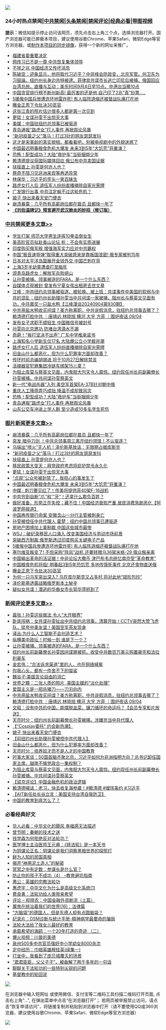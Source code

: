 ![](https://raw.githubusercontent.com/jsvpn/jsproxy/dev/64photo/fqnews-qr.jpg)

<div id="tt">
<h3>24小时热点禁闻|<a href="#%E4%B8%AD%E5%85%B1%E7%A6%81%E9%97%BB%E6%9B%B4%E5%A4%9A%E6%96%87%E7%AB%A0">中共禁闻</a>|<a href="#%E5%9B%BE%E7%89%87%E6%96%B0%E9%97%BB%E6%9B%B4%E5%A4%9A%E6%96%87%E7%AB%A0">头条禁闻</a>|<a href="#%E6%96%B0%E9%97%BB%E8%AF%84%E8%AE%BA%E6%9B%B4%E5%A4%9A%E6%96%87%E7%AB%A0">禁闻评论|<a href="#%E5%BF%85%E7%9C%8B%E7%BB%8F%E5%85%B8%E5%A5%BD%E6%96%87">经典必看</a>|<a href="https://696153.xyz/3" target="_blank">带图视频</a></h3>
<div><b>提示：</b>微信如提示停止访问该网页，须先点击右上角三个点，选择浏览器打开。国产浏览器可能已屏蔽本项目，建议使用谷歌Chrome、苹果Safari、微软Edge等官方浏览器。或<a href="%E5%88%B6%E4%BD%9Cgit%E7%A6%81%E9%97%BB%E9%95%9C%E5%83%8F.md">制作本项目的同步镜像</a>，获得一个新的网址来推广。</div>
<ul>

<li><a href="/baitai/20240904/2083849.md">福建省委重要决定</a></li>
<li><a href="/ccpdope/20240905/2084155.md">网传习已不是一尊 中共恢复集体领导</a></li>
<li><a href="/cnnews/20240904/2083901.md">不祥之兆 中国经济又传坏消息</a></li>
<li><a href="/sohnews/20240904/2083791.md">陈破空：迹象显示，他将取代习近平？中非峰会防政变，北京军管。何卫东为习鼓譟。纽约州长身边共特被逮。菲律宾共谍市长逃亡印尼后被捕。俄国回应台湾总统。直播与互动：美东时间9月4日早10点、中港台当晚10点</a></li>
<li><a href="/cnnews/20240904/2083962.md">中国贪官排行榜不断创新高! 最厉害的还是他 自己印了2兆“真”钞票…..</a></li>
<li><a href="/topimagenews/20240904/2083952.md">5援俄中国兵惨遭连环地雷炸死! 有人临阵退缩还被督战队痛打在地</a></li>
<li><a href="/topimagenews/20240904/2083883.md">曝金正恩下令处决30高官</a></li>
<li><a href="/baitai/20240905/2084070.md">这张江青的照片估计很多人都是第一次见到</a></li>
<li><a href="/topimagenews/20240905/2084214.md">更猛！女谍孙雯干出惊天大事</a></li>
<li><a href="/ssgc/20240905/2084131.md">美媒：中国驻纽约总领事已被驱逐</a></li>
<li><a href="/cbnews/20240904/2083887.md">青岛通报“路虎女”打人事件 再掀舆论风暴</a></li>
<li><a href="/topimagenews/20240905/2084265.md">“新冠疫苗之父”落马！打过3针的网友瑟瑟发抖</a></li>
<li><a href="/baitai/20240905/2084069.md">这才是宋美龄的真实貌相，都看看吧，别被电视剧中的外貌迷惑了</a></li>
<li><a href="/topimagenews/20240905/2084195.md">中国最迟明春粮食危机大爆发 未来3到5年“大饥荒”将重演？</a></li>
<li><a href="/cbnews/20240904/2083888.md">恐怖！配型成功？大陆“救护车”当街捆绑少年</a></li>
<li><a href="/ccpdope/20240904/2083803.md">赖清德提议获国际媒体回应 俄公布中共卖国证据</a></li>
<li><a href="/topimagenews/20240905/2084233.md">扶摇直上 孙雯是何许人也？</a></li>
<li><a href="/ccpdope/20240905/2084154.md">蔡奇不陪习见非洲来宾等再透异常</a></li>
<li><a href="/baitai/20240904/2083789.md">林保华：习近平的歪头一笑百昧生</a></li>
<li><a href="/cbnews/20240905/2084176.md">路虎女打人后 退伍军人纷纷直播摘除自家光荣牌</a></li>
<li><a href="/baitai/20240904/2083912.md">广发银行出事 中共注定躲不过这轮危机？</a></li>
<li><a href="/comments/20240905/2084074.md">娘子 快出来看天安门便衣</a></li>
<li><a href="/topimagenews/20240905/2084304.md">崩溃暴露：几乎所有高薪岗位都在裁员 且都快一年了</a></li>
<li><b><a href="/comments/20200207/1272816.md" target="_blank">《刘伯温碑记》预言避开武汉肺炎的妙招（修订版）</a></b></li>
</ul>
</div>

<div class="catlist">
<h3><a href="/cbnews/" target="_blank">中共禁闻</a><span><a href="/cbnews/" target="_blank" rel="nofollow">更多文章>></a></span></h3>
<ul>
<li><a href="/cbnews/20240905/2084355.md" target="_blank">学生打架 师范大学男生连挥10拳击倒女生</a></li>
<li><a href="/cbnews/20240905/2084335.md" target="_blank">美高阶官员拟赴香山论坛 析：不会有实质进展</a></li>
<li><a href="/cbnews/20240905/2084334.md" target="_blank">印度购买俄军舰 增强海军实力应对中共霸权</a></li>
<li><a href="/cbnews/20240905/2084333.md" target="_blank">中国“极音速导弹”取得重大突破原来是靠叛国泄密! 俄专家被判15年</a></li>
<li><a href="/cbnews/20240905/2084332.md" target="_blank">日本对太平洋岛国展开金钱外交 中国芒刺在背</a></li>
<li><a href="/cbnews/20240905/2084331.md" target="_blank">上海3岁半幼童遭虐打至脑死</a></li>
<li><a href="/cbnews/20240905/2084310.md" target="_blank">颂青岛路虎女：解放军兵败崂山</a></li>
<li><a href="/comments/20240905/2084300.md" target="_blank">让孙雯被捕、领事被逐的FARA，是一个什么东西？</a></li>
<li><a href="/cbnews/20240905/2084234.md" target="_blank">自媒体贞观被封 曾发布宁夏女孩出租房去世文章</a></li>
<li><a href="/cbnews/20240905/2084232.md" target="_blank">江峰：中共纽约总领事被驱逐、被轮换、被上班：共谍事件中美国的软弱与中共的混乱；纽约州长助理孙雯当中共间谍一家被捕，阻州长与蔡英文见面有功，中共嘉奖一只盐水鸭【江峰漫谈20240904第930期】</a></li>
<li><a href="/comments/20240905/2084225.md" target="_blank">中共用盐水鸭收买间谍？美方称离职，中共说假消息，驻纽约总领事去哪了？赖清德打脸中共 ｜唐靖远 林晓旭 横河 大宇 方菲 ｜围炉夜话 09/04</a></li>
<li><a href="/cbnews/20240905/2084216.md" target="_blank">发布女子求职不顺轻生 中国微信号被封号</a></li>
<li><a href="/cbnews/20240905/2084197.md" target="_blank">孙雯向北京邀功 防堵台湾滴水不漏</a></li>
<li><a href="/cbnews/20240905/2084196.md" target="_blank">奇葩！“挨打坚决不出声” 广东中学推承诺书</a></li>
<li><a href="/cbnews/20240905/2084177.md" target="_blank">上海知名小学新生仅17名 大陆爆公立小学裁并潮</a></li>
<li><a href="/cbnews/20240905/2084176.md" target="_blank">路虎女打人后 退伍军人纷纷直播摘除自家光荣牌</a></li>
<li><a href="/comments/20240904/2084053.md" target="_blank">旧金山什么都恶化，但为什么犯罪率方面却改善？</a></li>
<li><a href="/cbnews/20240904/2084038.md" target="_blank">传环时前总编胡锡进 将于10月27日解除禁言</a></li>
<li><a href="/cbnews/20240904/2083982.md" target="_blank">活摘器官犯罪集团冷链车绑架15儿童？</a></li>
<li><a href="/comments/20240904/2083973.md" target="_blank">为阻止库莫与蔡英文见面，内鬼胆大包天令人震惊。纽约现任州长前副幕僚长孙雯被捕。中共间谍孙雯蔡英文</a></li>
<li><a href="/cbnews/20240904/2083955.md" target="_blank">新一代“电战杀器”入列 美空军首架EA-37B针对朝中俄</a></li>
<li><a href="/cbnews/20240904/2083889.md" target="_blank">重庆人工降雨弄巧成拙 降温不成却致风灾</a></li>
<li><a href="/cbnews/20240904/2083888.md" target="_blank">恐怖！配型成功？大陆“救护车”当街捆绑少年</a></li>
<li><a href="/cbnews/20240904/2083887.md" target="_blank">青岛通报“路虎女”打人事件 再掀舆论风暴</a></li>
<li><a href="/cbnews/20240904/2083886.md" target="_blank">山东公交车冲进上学人群 至少造成10多名学生死伤</a></li>

</ul>
</div>
<div class="catlist">
<h3><a href="/topimagenews/" target="_blank">图片新闻</a><span><a href="/topimagenews/" target="_blank" rel="nofollow">更多文章>></a></span></h3>
<ul>
<li><a href="/topimagenews/20240905/2084304.md" target="_blank">崩溃暴露：几乎所有高薪岗位都在裁员 且都快一年了</a></li>
<li><a href="/topimagenews/20240905/2084288.md" target="_blank">突发 暗中刀剑 ！中共总领事周三离开纽约领馆！不认驱逐？</a></li>
<li><a href="/topimagenews/20240905/2084266.md" target="_blank">乌端出“喷火”无人机！泽伦斯基放话：无限期占据库斯克</a></li>
<li><a href="/topimagenews/20240905/2084265.md" target="_blank">“新冠疫苗之父”落马！打过3针的网友瑟瑟发抖</a></li>
<li><a href="/topimagenews/20240905/2084233.md" target="_blank">扶摇直上 孙雯是何许人也？</a></li>
<li><a href="/topimagenews/20240905/2084215.md" target="_blank">移民政策大变天：拜登政府考虑将庇护禁令永久化</a></li>
<li><a href="/topimagenews/20240905/2084214.md" target="_blank">更猛！女谍孙雯干出惊天大事</a></li>
<li><a href="/topimagenews/20240905/2084213.md" target="_blank">“贞观”公众号被封禁了，我担心的事发生了</a></li>
<li><a href="/topimagenews/20240905/2084195.md" target="_blank">中国最迟明春粮食危机大爆发 未来3到5年“大饥荒”将重演？</a></li>
<li><a href="/topimagenews/20240905/2084194.md" target="_blank">中媒 : 刺刀要见红了！传美将提供菲40架F-16战机</a></li>
<li><a href="/topimagenews/20240905/2084175.md" target="_blank">中共穷到自断“爪’’和’‘’牙“！还拿什么欺负百姓？</a></li>
<li><a href="/topimagenews/20240905/2084174.md" target="_blank">做好准备，形势正在失控；藏不住！中国经济衰败严重 居民消费急剧恶化【阿波罗网报道】</a></li>
<li><a href="/topimagenews/20240905/2084128.md" target="_blank">中国再传银行命案 安徽含山一分行主管被刺身亡</a></li>
<li><a href="/topimagenews/20240905/2084127.md" target="_blank">孙雯被控任中共代理人 霍楚：纽约中国总领事已遭驱逐</a></li>
<li><a href="/topimagenews/20240904/2084037.md" target="_blank">房地产困境加上美制裁 中国这些城市最惨</a></li>
<li><a href="/topimagenews/20240904/2084036.md" target="_blank">WSJ：破纪录移民人口涌入 改变美国经济与劳动市场前景</a></li>
<li><a href="/topimagenews/20240904/2084003.md" target="_blank">突破西方制裁 俄罗斯透过印度购买关键电子产品</a></li>
<li><a href="/topimagenews/20240904/2083952.md" target="_blank">5援俄中国兵惨遭连环地雷炸死! 有人临阵退缩还被督战队痛打在地</a></li>
<li><a href="/topimagenews/20240904/2083951.md" target="_blank">塞尔维亚叛变了! 不但采购“阵风”战机 还要转赠乌36架米格-29 俄众叛亲离</a></li>
<li><a href="/topimagenews/20240904/2083950.md" target="_blank">中国输出革命的活证据！中非论坛大撒币 津巴布韦总统忆南京受“革命教育”</a></li>
<li><a href="/topimagenews/20240904/2083949.md" target="_blank">中国粮食危机将临! 明春起3到5年恐饥荒 多地传饿死事件 北京还食物直送俄</a></li>
<li><a href="/topimagenews/20240904/2083883.md" target="_blank">曝金正恩下令处决30高官</a></li>
<li><a href="/topimagenews/20240904/2083766.md" target="_blank">为何一只乌军突出深入? 乌在库尔斯克又占多村 将对此地“钳形包抄”</a></li>
<li><a href="/topimagenews/20240904/2083751.md" target="_blank">泽伦斯基透露战略俄罗斯本土秘辛</a></li>
<li><a href="/topimagenews/20240904/2083750.md" target="_blank">疑似女共谍！潜逃的华裔女市长郭华萍抓到了</a></li>

</ul>
</div>
<div class="catlist">
<h3><a href="/comments/" target="_blank">新闻评论</a><span><a href="/comments/" target="_blank" rel="nofollow">更多文章>></a></span></h3>
<ul>
<li><a href="/comments/20240905/2084323.md" target="_blank">嚣张！孙雯这些做法 令人“大开眼界”</a></li>
<li><a href="/comments/20240905/2084317.md" target="_blank">卧底闯祸：女共谍孙雯扯出中共纽约总领事，清算开始！CCTV突然大赞飞虎队，猛夸中美友谊！美国空军茶友现身</a></li>
<li><a href="/comments/20240905/2084307.md" target="_blank">译丛:为什么人工智能不会创造艺术？</a></li>
<li><a href="/comments/20240905/2084306.md" target="_blank">纵横美中政坛！时候一到 谁是下一个？</a></li>
<li><a href="/comments/20240905/2084300.md" target="_blank">让孙雯被捕、领事被逐的FARA，是一个什么东西？</a></li>
<li><a href="/comments/20240905/2084292.md" target="_blank">纽约州长前副幕僚长孙雯因间谍罪被抓，收受中共数百万美元购置豪宅和法拉利豪车</a></li>
<li><a href="/comments/20240905/2084251.md" target="_blank">金宏伟：“合法诉求渠道”里的人，也在网络喊冤</a></li>
<li><a href="/comments/20240905/2084242.md" target="_blank">你我心头，都有一件舍不下的袈裟</a></li>
<li><a href="/comments/20240905/2084241.md" target="_blank">魏谷子:美国言论自由的消亡</a></li>
<li><a href="/comments/20240905/2084240.md" target="_blank">世界之瞳：二张人质的照片, 美国主媒的“淡化处理”</a></li>
<li><a href="/comments/20240905/2084239.md" target="_blank">爱国主义是一把杀猪刀——刀刃向内</a></li>
<li><a href="/comments/20240905/2084225.md" target="_blank">中共用盐水鸭收买间谍？美方称离职，中共说假消息，驻纽约总领事去哪了？赖清德打脸中共 ｜唐靖远 林晓旭 横河 大宇 方菲 ｜围炉夜话 09/04</a></li>
<li><a href="/comments/20240905/2084212.md" target="_blank">文昭：没有中共的中国，能摆脱韭菜、镰刀循环的命运吗？【会员专享影片放送】</a></li>
<li><a href="/comments/20240905/2084192.md" target="_blank">天亮时分：纽约州长前副幕僚长孙雯被捕，涉嫌充当中共代理人</a></li>
<li><a href="/comments/20240905/2084160.md" target="_blank">【“Cosplay委托” 约会新热潮】</a></li>
<li><a href="/comments/20240905/2084074.md" target="_blank">娘子 快出来看天安门便衣</a></li>
<li><a href="/comments/20240905/2084073.md" target="_blank">【前纽约州长助理孙雯被控中共代理人】</a></li>
<li><a href="/comments/20240904/2084053.md" target="_blank">旧金山什么都恶化，但为什么犯罪率方面却改善？</a></li>
<li><a href="/comments/20240904/2084034.md" target="_blank">天亮时分：培养奴才而不是人才的中国教育</a></li>
<li><a href="/comments/20240904/2084012.md" target="_blank">时事大家谈：50国首脑齐聚北京，习近平如何为非洲指明方向？总书记卸任国家主席，越南不搞党政合一集权制？</a></li>
<li><a href="/comments/20240904/2083973.md" target="_blank">为阻止库莫与蔡英文见面，内鬼胆大包天令人震惊。纽约现任州长前副幕僚长孙雯被捕。中共间谍孙雯蔡英文</a></li>
<li><a href="/comments/20240904/2083965.md" target="_blank">【梁京评论】中国金融危机的政治逻辑</a></li>
<li><a href="/comments/20240904/2083947.md" target="_blank">赖清德喊话：老习，快去收复海参崴！#赖清德 #瑷珲条约 #习近平</a></li>
<li><a href="/comments/20240904/2083876.md" target="_blank">【AIT新任处长谷立言：美国支持台湾自我防卫】</a></li>
<li><a href="/comments/20240904/2083731.md" target="_blank">中国的教育到底怎么了？</a></li>

</ul>
</div>

<div class="catlist">
<h3>必看经典好文</h3>
<ul>
<li><a href="/comments/20220220/1694796.md" target="_blank">华人必看：中华文化的飓风 幸福感无法描述</a></li>
<li><a href="/comments/20230528/1889935.md" target="_blank">曾节明：秦朝的技术之迷</a></li>
<li><a href="/comments/20210123/1473430.md" target="_blank">钱学森为何拒绝反对法轮功？</a></li>
<li><a href="/comments/20220826/1776760.md" target="_blank">医学博士主治医师王元甫：《转法轮》是一本天书</a></li>
<li><a href="/comments/20201031/1423298.md" target="_blank">为阴谋论正名：阴谋论是我们洞察黑暗世界的探照灯</a></li>
<li><a href="/comments/20200926/1403589.md" target="_blank">鲜为人知的民国真相</a></li>
<li><a href="/tculture/20190708/1154978.md" target="_blank">揭开“神用泥土造人”的秘密</a></li>
<li><a href="/tculture/20200812/1378929.md" target="_blank">冥冥之中有定数：参谋长是什么官？</a></li>
<li><a href="/comments/20230918/1935212.md" target="_blank">防止你的孩子不成功（4） &#8211;教育避坑指南</a></li>
<li><a href="/comments/20200313/1292991.md" target="_blank">愚公：英雄的宗教法轮功</a></li>
<li><a href="/comments/20240820/2076928.md" target="_blank">惠虎宇：中华文化为什么是高级文化系统(1)</a></li>
<li><a href="/comments/20220522/1736045.md" target="_blank">费良勇：法轮功给人类带来希望</a></li>
<li><a href="/ssgc/20230821/1923285.md" target="_blank">评论 &#8211; 程晓农：中国金融外资断流（上篇）</a></li>
<li><a href="/topimagenews/20180615/958090.md" target="_blank">魔鬼在统治着我们的世界(16)：法律篇</a></li>
<li><a href="/comments/20220129/1685716.md" target="_blank">“方脑袋”的德国人，但是东德人却有点圆脑袋？</a></li>
<li><a href="/comments/20240403/2020547.md" target="_blank">纪录片：DSM诊断与统计手册-精神病学最要命的骗局</a></li>
<li><a href="/cbnews/20200516/1329218.md" target="_blank">法轮大法给了我女儿最好的教育</a></li>
<li><a href="/comments/20231202/1968526.md" target="_blank">承载希望的海鸥：一个20年打造的奇迹 （二）</a></li>
<li><a href="/comments/20240416/2025464.md" target="_blank">爆火视频：川普的美德</a></li>
<li><a href="/comments/20200704/783272.md" target="_blank">泉州500多中共官员强奸中小学幼女8000余次</a></li>
<li><a href="/tculture/20161028/606931.md" target="_blank">定中经历：巾帼英雄穆桂英(续集一)</a></li>
<li><a href="/comments/20201015/1414242.md" target="_blank">打坐中，我看到了庞贝城覆灭的场景</a></li>
<li><a href="/comments/20220728/1764149.md" target="_blank">“君君臣臣，父父子子”，被曲解了两千多年的一句话</a></li>
<li><a href="/comments/20190417/1114875.md" target="_blank">聊聊关于法轮功的一些特别尖锐的问题</a></li>
<li><a href="/comments/20220503/1727726.md" target="_blank">基督教中的轮回说</a></li>

</ul>
</div>

![](https://raw.githubusercontent.com/jsvpn/jsproxy/dev/64photo/fqnews-qr.jpg)

在浏览器中输入短网址 或使用微信、支付宝等二维码工具扫描二维码打开页面, 点击右上角"...", 在弹出菜单中点击“在浏览器打开”； 若网页被举报禁止访问，请点击“恢复申请访问”，将链接复制并粘贴到浏览器中打开（请不要使用QQ或360浏览器，建议使用谷歌Chrome、苹果Safari、微软Edge等官方浏览器）

![](https://raw.githubusercontent.com/jsvpn/jsproxy/dev/64photo/wx.jpg)